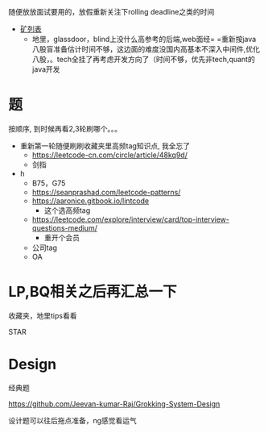 随便放放面试要用的，放假重新关注下rolling deadline之类的时间

* [矿列表](https://github.com/quantprep/quantnewgrad2022)
  * 地里，glassdoor，blind上没什么高参考的后端,web面经= =重新按java八股盲准备估计时间不够，这边面的难度没国内高基本不深入中间件,优化八股，。tech全挂了再考虑开发方向了（时间不够，优先非tech,quant的java开发

# 题

按顺序, 到时候再看2,3轮刷哪个。。。

* 重新第一轮随便刷刷收藏夹里高频tag知识点, 我全忘了
  * https://leetcode-cn.com/circle/article/48kq9d/
  * 剑指
* h
  * B75，G75
  * https://seanprashad.com/leetcode-patterns/
  * https://aaronice.gitbook.io/lintcode
    * 这个选高频tag
  * https://leetcode.com/explore/interview/card/top-interview-questions-medium/
    * 重开个会员
  * 公司tag
  * OA

# LP,BQ相关之后再汇总一下

收藏夹，地里tips看看

STAR

# Design

经典题

https://github.com/Jeevan-kumar-Raj/Grokking-System-Design

设计题可以往后拖点准备，ng感觉看运气